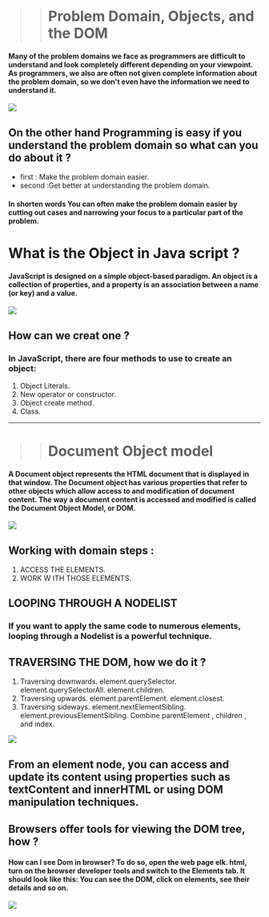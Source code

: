>> # Problem Domain, Objects, and the DOM

#### Many of the problem domains we face as programmers are difficult to understand and look completely different depending on your viewpoint. As programmers, we also are often not given complete information about the problem domain, so we don't even have the information we need to understand it.

![](https://media.geeksforgeeks.org/wp-content/cdn-uploads/20190916094546/5-Most-Difficult-Programming-Languages-of-the-World.png)

## On the other hand Programming is easy if you understand the problem domain so what can you do about it ?

* first : Make the problem domain easier.
* second :Get better at understanding the problem domain.

 #### In shorten words You can often make the problem domain easier by cutting out cases and narrowing your focus to a particular part of the problem.

# What is the Object in Java script ?

#### JavaScript is designed on a simple object-based paradigm. An object is a collection of properties, and a property is an association between a name (or key) and a value.

![](https://i.pinimg.com/originals/17/e4/8c/17e48c25c9d6dcd0751fe0616fca1575.jpg)

## How can we creat one ?

### In JavaScript, there are four methods to use to create an object:

1. Object Literals.
2. New operator or constructor.
3. Object create method.
4. Class.

***

>> # Document Object model 

#### A Document object represents the HTML document that is displayed in that window. The Document object has various properties that refer to other objects which allow access to and modification of document content. The way a document content is accessed and modified is called the Document Object Model, or DOM.

![](https://static.javatpoint.com/images/javascript/dom.jpg)

## Working with domain steps : 

1. ACCESS THE ELEMENTS.
2. WORK W ITH THOSE ELEMENTS.

## LOOPING THROUGH A NODELIST

### If you want to apply the same code to numerous elements, looping through a Nodelist is a powerful technique.



## TRAVERSING THE DOM, how we do it ?

1. Traversing downwards. element.querySelector. element.querySelectorAll. element.children.
2. Traversing upwards. element.parentElement. element.closest.
3. Traversing sideways. element.nextElementSibling. element.previousElementSibling. Combine parentElement , children , and index.

![](https://www.qualitestgroup.com/images/howto/DOMTree_HowTo.png)

## From an element node, you can access and update its content using properties such as textContent and innerHTML or using DOM manipulation techniques. 

## Browsers offer tools for viewing the DOM tree, how ?

#### How can I see Dom in browser? To do so, open the web page elk. html, turn on the browser developer tools and switch to the Elements tab. It should look like this: You can see the DOM, click on elements, see their details and so on.

![](https://unicorn-utterances.com/dd29a33ce8c80881495040df32d5472a/dom_tree.svg)
